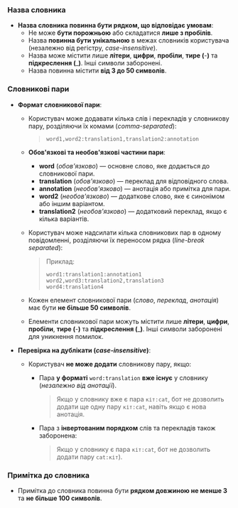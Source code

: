### **Назва словника**

- **Назва словника повинна бути рядком, що відповідає умовам**:
    - Не може **бути порожньою** або складатися **лише з пробілів**.
    - Назва **повинна бути унікальною** в межах словників користувача (незалежно від регістру, *case-insensitive*).
    - Назва може містити лише **літери**, **цифри**, **пробіли**, **тире (**-**)** та **підкреслення (**_**)**. Інші символи заборонені.
    - Назва повинна містити **від 3 до 50 символів**.

### **Словникові пари**

- **Формат словникової пари**:
    - Користувач може додавати кілька слів і перекладів у словникову пару, розділяючи їх комами (*comma-separated*):

        > `word1,word2:translation1,translation2:annotation`
        >
    - **Обов'язкові та необов'язкові частини пари**:
        - **word** (*обов'язково*) — основне слово, яке додається до словникової пари.
        - **translation** (*обов'язково*) — переклад для відповідного слова.
        - **annotation** (*необов'язково*) — анотація або примітка для пари.
        - **word2** (*необов'язково*) — додаткове слово, яке є синонімом або іншим варіантом.
        - **translation2** (*необов'язково*) — додатковий переклад, якщо є кілька варіантів.
    - Користувач може надсилати кілька словникових пар в одному повідомленні, розділяючи їх переносом рядка (*line-break separated*):

        > Приклад:
        >
        >
        > ```
        > word1:translation1:annotation1
        > word2,word3:translation2,translation3
        > word4:translation4
        > ```
        >
    - Кожен елемент словникової пари (*слово*, *переклад*, *анотація*) має бути **не більше 50 символів**.
    - Елементи словникової пари можуть містити лише **літери**, **цифри**, **пробіли**, **тире (**-**)** та **підкреслення (**_**)**. Інші символи заборонені для уникнення помилок.

- **Перевірка на дублікати (*case-insensitive*)**:
    - Користувач **не може додати** словникову пару, якщо:
        - Пара **у форматі** `word:translation` **вже існує** у словнику (*незалежно від анотації*).

            > Якщо у словнику вже є пара `кіт:cat`, бот не дозволить додати ще одну пару `кіт:cat`, навіть якщо є нова анотація.
            >
        - Пара з **інвертованим порядком** слів та перекладів також заборонена:

            > Якщо у словнику є пара `кіт:cat`, бот не дозволить додати пару `cat:кіт`).
            >

### **Примітка до словника**

- Примітка до словника повинна бути **рядком довжиною не менше 3** та **не більше 100 символів**.
